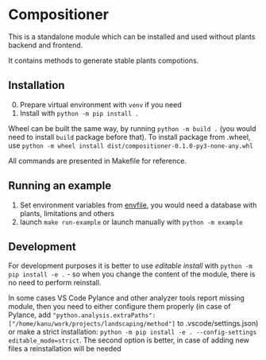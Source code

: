 # Compositioner

This is a standalone module which can be installed and used without plants backend and frontend.

It contains methods to generate stable plants compotions.

## Installation

0. Prepare virtual environment with `venv` if you need
1. Install with `python -m pip install .`

Wheel can be built the same way, by running `python -m build .` (you would need to install `build` package before that).
To install package from .wheel, use `python -m wheel install dist/compositioner-0.1.0-py3-none-any.whl`

All commands are presented in Makefile for reference.

## Running an example

1. Set environment variables from [envfile](.env.example), you would need a database with plants, limitations and others
2. launch `make run-example` or launch manually with `python -m example`

## Development

For development purposes it is better to use _editable install_ with `python -m pip install -e .` - so when you change
  the content of the module, there is no need to perform reinstall.

In some cases VS Code Pylance and other analyzer tools report missing module, then you need to either configure them
  properly (in case of Pylance, add `"python.analysis.extraPaths": ["/home/kanu/work/projects/landscaping/method"]`
  to .vscode/settings.json) or make a strict installation:
  `python -m pip install -e . --config-settings editable_mode=strict`.
  The second option is better, in case of adding new files a reinstallation will be needed